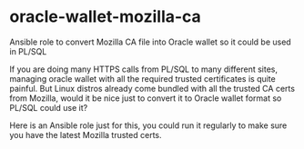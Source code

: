 # oracle-wallet-mozilla-ca
Ansible role to convert Mozilla CA file into Oracle wallet so it could be used in PL/SQL

If you are doing many HTTPS calls from PL/SQL to many different sites, managing oracle wallet with all the required trusted certificates is quite painful.
But Linux distros already come bundled with all the trusted CA certs from Mozilla, would it be nice just to convert it to Oracle wallet format so PL/SQL could use it?

Here is an Ansible role just for this, you could run it regularly to make sure you have the latest Mozilla trusted certs.
